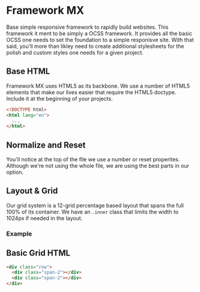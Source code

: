 Framework MX
============
Base simple responsive framework to rapidly build websites.  This framework it ment to be simply a OCSS framework.  It provides all the basic OCSS one needs to set the foundation to a simple responisve site. With that said, you'll more than likley need to create additional stylesheets for the polish and custom styles one needs for a given project.

## Base HTML
Framework MX uses HTML5 as its backbone.  We use a number of HTML5 elements that make our lives easier that require the HTML5 doctype.  Include it at the beginning of your projects.

```html
<!DOCTYPE html>
<html lang="en">
  ...
</html>
```

## Normalize and Reset
You'll notice at the top of the file we use a number or reset properites. Although we're not using the whole file, we are using the best parts in our option.


## Layout & Grid
Our grid system is a 12-grid percentage based layout that spans the full 100% of its container. We have an ```.inner``` class that limits the width to 1024px if needed in the layout.

### Example
<div class="row">
  <div class="span-2"></div>
  <div class="span-2"></div>
</div>


## Basic Grid HTML
```html
<div class="row">
  <div class="span-2"></div>
  <div class="span-2"></div>
</div>
```


